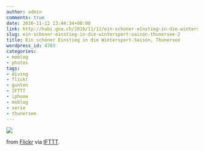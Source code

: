 ```yaml
---
author: admin
comments: true
date: 2016-11-12 13:44:34+00:00
link: http://habi.gna.ch/2016/11/12/ein-schoner-einstieg-in-die-wintersport-saison-thunersee-2/
slug: ein-schoner-einstieg-in-die-wintersport-saison-thunersee-2
title: Ein schöner Einstieg in die Wintersport-Saison, Thunersee
wordpress_id: 4783
categories:
- moblog
- photos
tags:
- diving
- flickr
- gunten
- IFTTT
- iphone
- moblog
- serie
- thunersee
---
```


![](http://ift.tt/2fMfkhx)  

  

from [Flickr](http://flic.kr/p/AEFYLW) via [IFTTT](http://ift.tt/1c4nCfM).
